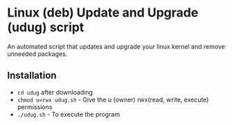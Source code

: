 # Linux (deb) Update and Upgrade (udug) script

An automated script that updates and upgrade your linux kernel and remove unneeded packages.

## Installation

- `cd udug` after downloading
- `chmod u=rwx udug.sh` - Give the u (owner) rwx(read, write, execute) permissions
- `./udug.sh` - To execute the program